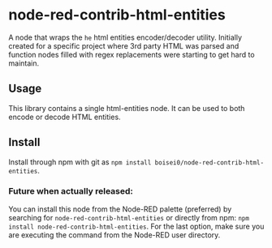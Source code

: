 # node-red-contrib-html-entities
A node that wraps the `he` html entities encoder/decoder utility. Initially created for a specific project where 
3rd party HTML was parsed and function nodes filled with regex replacements were starting to get hard to maintain.

## Usage
This library contains a single html-entities node. It can be used to both encode or decode HTML entities.

## Install
Install through npm with git as `npm install boisei0/node-red-contrib-html-entities`. 

### Future when actually released:
You can install this node from the Node-RED palette (preferred) by searching for `node-red-contrib-html-entities` or 
directly from npm: `npm install node-red-contrib-html-entities`. For the last option, make sure you are executing 
the command from the Node-RED user directory.
